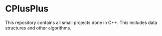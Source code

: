 # CPlusPlus
This repository contains all small projects done in C++. This includes data structures and other algorithms.
